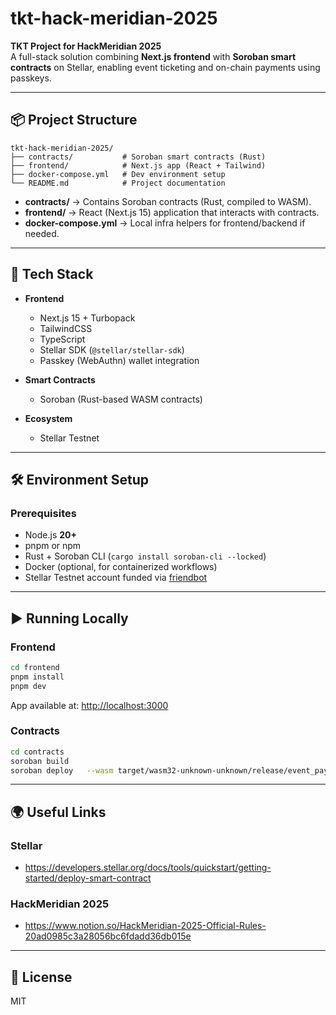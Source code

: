 # tkt-hack-meridian-2025

**TKT Project for HackMeridian 2025**  
A full-stack solution combining **Next.js frontend** with **Soroban smart contracts** on Stellar, enabling event ticketing and on-chain payments using passkeys.

---

## 📦 Project Structure

```
tkt-hack-meridian-2025/
├── contracts/           # Soroban smart contracts (Rust)
├── frontend/            # Next.js app (React + Tailwind)
├── docker-compose.yml   # Dev environment setup
└── README.md            # Project documentation
```

- **contracts/** → Contains Soroban contracts (Rust, compiled to WASM).
- **frontend/** → React (Next.js 15) application that interacts with contracts.
- **docker-compose.yml** → Local infra helpers for frontend/backend if needed.

---

## 🚀 Tech Stack

- **Frontend**

  - Next.js 15 + Turbopack
  - TailwindCSS
  - TypeScript
  - Stellar SDK (`@stellar/stellar-sdk`)
  - Passkey (WebAuthn) wallet integration

- **Smart Contracts**

  - Soroban (Rust-based WASM contracts)

- **Ecosystem**
  - Stellar Testnet

---

## 🛠 Environment Setup

### Prerequisites

- Node.js **20+**
- pnpm or npm
- Rust + Soroban CLI (`cargo install soroban-cli --locked`)
- Docker (optional, for containerized workflows)
- Stellar Testnet account funded via [friendbot](https://developers.stellar.org/docs/tools/quickstart/getting-started/friendbot)

---

## ▶️ Running Locally

### Frontend

```bash
cd frontend
pnpm install
pnpm dev
```

App available at: [http://localhost:3000](http://localhost:3000)

### Contracts

```bash
cd contracts
soroban build
soroban deploy   --wasm target/wasm32-unknown-unknown/release/event_payment.wasm   --network testnet   --source <YOUR_ACCOUNT>
```

---

## 🌍 Useful Links

### Stellar

- https://developers.stellar.org/docs/tools/quickstart/getting-started/deploy-smart-contract

### HackMeridian 2025

- https://www.notion.so/HackMeridian-2025-Official-Rules-20ad0985c3a28056bc6fdadd36db015e

---

## 📖 License

MIT

